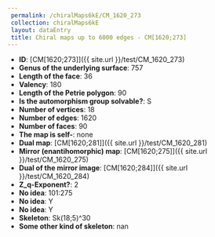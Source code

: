 ```yaml
--- 
 permalink: /chiralMaps6kE/CM_1620_273 
 collection: chiralMaps6kE
 layout: dataEntry
 title: Chiral maps up to 6000 edges - CM[1620;273]
---
```


- **ID**: [CM[1620;273]]({{ site.url }}/test/CM_1620_273)
- **Genus of the underlying surface**: 757
- **Length of the face**: 36
- **Valency**: 180
- **Length of the Petrie polygon**: 90
- **Is the automorphism group solvable?**: S
- **Number of vertices**: 18
- **Number of edges**: 1620
- **Number of faces**: 90
- **The map is self-**: none
- **Dual map**: [CM[1620;281]]({{ site.url }}/test/CM_1620_281)
- **Mirror (enantihomorphic) map**: [CM[1620;275]]({{ site.url }}/test/CM_1620_275)
- **Dual of the mirror image**: [CM[1620;284]]({{ site.url }}/test/CM_1620_284)
- **Z_q-Exponent?**: 2
- **No idea**:  101:275
- **No idea**: Y
- **No idea**: Y
- **Skeleton**: Sk(18;5)^30
- **Some other kind of skeleton**: nan
